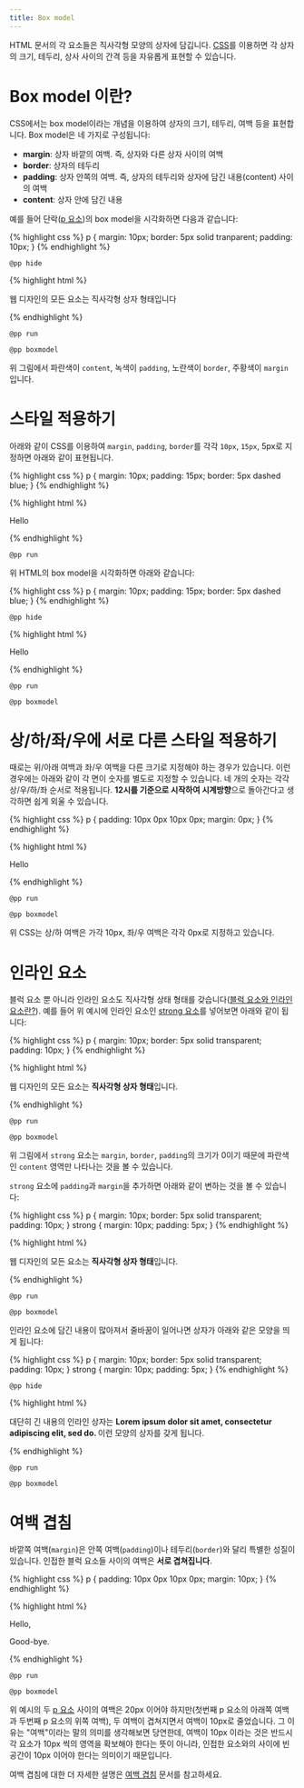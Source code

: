 ```yaml
---
title: Box model
---
```

HTML 문서의 각 요소들은 직사각형 모양의 상자에 담깁니다. [CSS](/docs/CSS.html)를 이용하면 각 상자의 크기, 테두리, 상사 사이의 간격 등을 자유롭게 표현할 수 있습니다.


# Box model 이란?

CSS에서는 box model이라는 개념을 이용하여 상자의 크기, 테두리, 여백 등을 표현합니다. Box model은 네 가지로 구성됩니다:

*   **margin**: 상자 바깥의 여백. 즉, 상자와 다른 상자 사이의 여백
*   **border**: 상자의 테두리
*   **padding**: 상자 안쪽의 여백. 즉, 상자의 테두리와 상자에 담긴 내용(content) 사이의 여백
*   **content**: 상자 안에 담긴 내용

예를 들어 단락([p 요소](/html/p.html))의 box model을 시각화하면 다음과 같습니다:

{% highlight css %}
p {
    margin: 10px;
    border: 5px solid tranparent;
    padding: 10px;
}
{% endhighlight %}

``@pp hide``

{% highlight html %}
<p>
    웹 디자인의 모든 요소는 직사각형 상자 형태입니다
</p>
{% endhighlight %}

``@pp run``

``@pp boxmodel``

위 그림에서 파란색이 ``content``, 녹색이 ``padding``, 노란색이 ``border``, 주황색이 ``margin`` 입니다.


# 스타일 적용하기

아래와 같이 CSS를 이용하여 ``margin``, ``padding``, ``border``를 각각 ``10px``, ``15px``, 5px로 지정하면 아래와 같이 표현됩니다.

{% highlight css %}
p {
    margin: 10px;
    padding: 15px;
    border: 5px dashed blue;
}
{% endhighlight %}

{% highlight html %}
<p>Hello</p>
{% endhighlight %}

``@pp run``

위 HTML의 box model을 시각화하면 아래와 같습니다:

{% highlight css %}
p {
    margin: 10px;
    padding: 15px;
    border: 5px dashed blue;
}
{% endhighlight %}

``@pp hide``

{% highlight html %}
<p>Hello</p>
{% endhighlight %}

``@pp run``

``@pp boxmodel``


# 상/하/좌/우에 서로 다른 스타일 적용하기

때로는 위/아래 여백과 좌/우 여백을 다른 크기로 지정해야 하는 경우가 있습니다. 이런 경우에는 아래와 같이 각 면이 숫자를 별도로 지정할 수 있습니다. 네 개의 숫자는 각각 상/우/하/좌 순서로 적용됩니다. **12시를 기준으로 시작하여 시계방향**으로 돌아간다고 생각하면 쉽게 외울 수 있습니다.

{% highlight css %}
p {
    padding: 10px 0px 10px 0px;
    margin: 0px;
}
{% endhighlight %}

{% highlight html %}
<p>Hello</p>
{% endhighlight %}

``@pp run``

``@pp boxmodel``

위 CSS는 상/하 여백은 가각 10px, 좌/우 여백은 각각 0px로 지정하고 있습니다.


# 인라인 요소

블럭 요소 뿐 아니라 인라인 요소도 직사각형 상태 형태를 갖습니다([블럭 요소와 인라인 요소란?](/docs/Block_and_inline_element.html)). 예를 들어 위 예시에 인라인 요소인 [strong 요소](/html/strong.html)를 넣어보면 아래와 같이 됩니다:

{% highlight css %}
p {
    margin: 10px;
    border: 5px solid transparent;
    padding: 10px;
}
{% endhighlight %}

{% highlight html %}
<p>
    웹 디자인의 모든 요소는 <strong>직사각형 상자 형태</strong>입니다.
</p>
{% endhighlight %}

``@pp run``

``@pp boxmodel``

위 그림에서 ``strong`` 요소는 ``margin``, ``border``, ``padding``의 크기가 0이기 때문에 파란색인 ``content`` 영역만 나타나는 것을 볼 수 있습니다.

``strong`` 요소에 ``padding``과 ``margin``을 추가하면 아래와 같이 변하는 것을 볼 수 있습니다:

{% highlight css %}
p {
    margin: 10px;
    border: 5px solid transparent;
    padding: 10px;
}
strong {
    margin: 10px;
    padding: 5px;
}
{% endhighlight %}

{% highlight html %}
<p>
    웹 디자인의 모든 요소는 <strong>직사각형 상자 형태</strong>입니다.
</p>
{% endhighlight %}

``@pp run``

``@pp boxmodel``

인라인 요소에 담긴 내용이 많아져서 줄바꿈이 일어나면 상자가 아래와 같은 모양을 띄게 됩니다:

{% highlight css %}
p {
    margin: 10px;
    border: 5px solid transparent;
    padding: 10px;
}
strong {
    margin: 10px;
    padding: 5px;
}
{% endhighlight %}

``@pp hide``

{% highlight html %}
<p>
    대단히 긴 내용의 인라인 상자는
    <strong>
        Lorem ipsum dolor sit amet, consectetur adipiscing
        elit, sed do.
    </strong>
    이런 모양의 상자를 갖게 됩니다.
</p>
{% endhighlight %}

``@pp run``

``@pp boxmodel``


# 여백 겹침

바깥쪽 여백(``margin``)은 안쪽 여백(``padding``)이나 테두리(``border``)와 달리 특별한 성질이 있습니다. 인접한 블럭 요소들 사이의 여백은 **서로 겹쳐집니다**.

{% highlight css %}
p {
    padding: 10px 0px 10px 0px;
    margin: 10px;
}
{% endhighlight %}

{% highlight html %}
<p>Hello,</p>
<p>Good-bye.</p>
{% endhighlight %}

``@pp run``

``@pp boxmodel``

위 예시의 두 [p 요소](/docs/p.html) 사이의 여백은 20px 이어야 하지만(첫번째 p 요소의 아래쪽 여백과 두번째 p 요소의 위쪽 여백), 두 여백이 겹쳐지면서 여백이 10px로 줄었습니다. 그 이유는 "여백"이라는 말의 의미를 생각해보면 당연한데, 여백이 10px 이라는 것은 반드시 각 요소가 10px 씩의 영역을 확보해야 한다는 뜻이 아니라, 인접한 요소와의 사이에 빈 공간이 10px 이어야 한다는 의미이기 때문입니다.

여백 겹침에 대한 더 자세한 설명은 [여백 겹침](/css/Margin_collapsing.html) 문서를 참고하세요.
